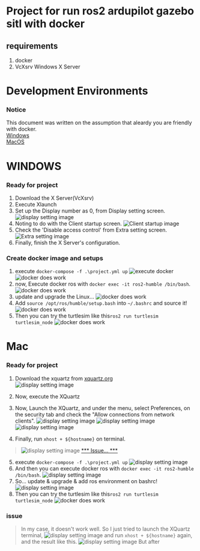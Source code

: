 # Project for run ros2 ardupilot gazebo sitl with docker

## requirements
1. docker
2. VcXsrv Windows X Server

# Development Environments
### Notice
This document was written on the assumption that aleardy you are friendly with docker.  
[Windows](#WINDOWS)  
[MacOS](#Mac)  

# WINDOWS
### Ready for project
1. Download the X Server(VcXsrv)
2. Execute Xlaunch
3. Set up the Display number as 0, from Display setting screen.
![display setting image](resources/win/a.JPG)
4. Noting to do with the Client startup screen.
![Client startup image](resources/win/b.png)
5. Check the 'Disable access control' from Extra setting screen.
![Extra setting image](resources/win/c.png)
6. Finally, finish the X Server's configuration.

### Create docker image and setups
1. execute `docker-compose -f .\project.yml up`
![execute docker](resources/win/d.JPG)
![docker does work](resources/win/e.JPG)
2. now, Execute docker ros with `docker exec -it ros2-humble /bin/bash`.
![docker does work](resources/win/f.png)
3. update and upgrade the Linux...
![docker does work](resources/win/g.png)
3. Add `source /opt/ros/humble/setup.bash` into `~/.bashrc` and source it!
![docker does work](resources/win/h.png)
4. Then you can try the turtlesim like this`ros2 run turtlesim turtlesim_node`
![docker does work](resources/win/i.png)

# Mac
### Ready for project
1. Download the xquartz from [xquartz.org](xquartz.org)  
![display setting image](resources/mac/a.png)
2. Now, execute the XQuartz
3. Now, Launch the XQuartz, and under the menu, select Preferences, on the security tab and check the "Allow connections from network clients".
![display setting image](resources/mac/b.png)
![display setting image](resources/mac/c.png)
![display setting image](resources/mac/d.png)

4. Finally, run `xhost + ${hostname}` on terminal.  
>![display setting image](resources/mac/an_issue_wtf.png)
> [*** Issue... ***](#issue)

5. execute `docker-compose -f .\project.yml up`
![display setting image](resources/mac/f.png)
6. And then you can execute docker ros with `docker exec -it ros2-humble /bin/bash`.
![display setting image](resources/mac/g.png)
7. So... update & upgrade & add ros environment on bashrc!
![display setting image](resources/mac/h.png)
8. Then you can try the turtlesim like this`ros2 run turtlesim turtlesim_node`
![docker does work](resources/mac/i.png)

### issue
> In my case, it doesn't work well.
> So I just tried to launch the XQuartz terminal,
> ![display setting image](resources/mac/e.png)
> and run `xhost + ${hostname}` again, and the result like this.
> ![display setting image](resources/mac/an_issue.png)
> But after
<!-- 
https://github.com/HarryKito/ros2_sitl.git
-->